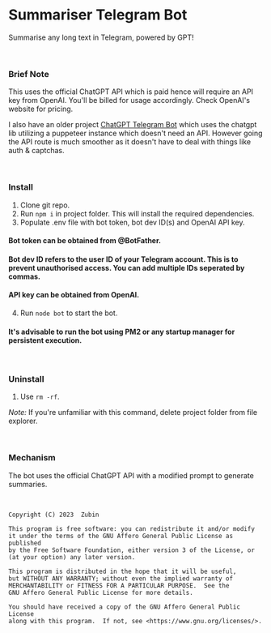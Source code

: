 # Summariser Telegram Bot

Summarise any long text in Telegram, powered by GPT!

<br>

### Brief Note

This uses the official ChatGPT API which is paid hence will require an API key from OpenAI. You'll be billed for usage accordingly. Check OpenAI's website for pricing.

I also have an older project [ChatGPT Telegram Bot](https://github.com/Grahtni/ChatGPT-Telegram-Bot) which uses the chatgpt lib utilizing a puppeteer instance which doesn't need an API. However going the API route is much smoother as it doesn't have to deal with things like auth & captchas.

<br>

### Install

1. Clone git repo.
2. Run ```npm i``` in project folder. This will install the required dependencies.
3. Populate .env file with bot token, bot dev ID(s) and OpenAI API key.

#### Bot token can be obtained from @BotFather.

#### Bot dev ID refers to the user ID of your Telegram account. This is to prevent unauthorised access. You can add multiple IDs seperated by commas.

#### API key can be obtained from OpenAI.

4. Run ```node bot``` to start the bot.

#### It's advisable to run the bot using PM2 or any startup manager for persistent execution.

<br>

### Uninstall

1. Use ```rm -rf```.

*Note:* If you're unfamiliar with this command, delete project folder from file explorer.

<br>

### Mechanism

The bot uses the official ChatGPT API with a modified prompt to generate summaries.

<br>


    Copyright (C) 2023  Zubin

    This program is free software: you can redistribute it and/or modify
    it under the terms of the GNU Affero General Public License as published
    by the Free Software Foundation, either version 3 of the License, or
    (at your option) any later version.

    This program is distributed in the hope that it will be useful,
    but WITHOUT ANY WARRANTY; without even the implied warranty of
    MERCHANTABILITY or FITNESS FOR A PARTICULAR PURPOSE.  See the
    GNU Affero General Public License for more details.

    You should have received a copy of the GNU Affero General Public License
    along with this program.  If not, see <https://www.gnu.org/licenses/>.

